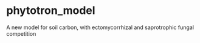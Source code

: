 # phytotron_model
A new model for soil carbon, with ectomycorrhizal and saprotrophic fungal competition
